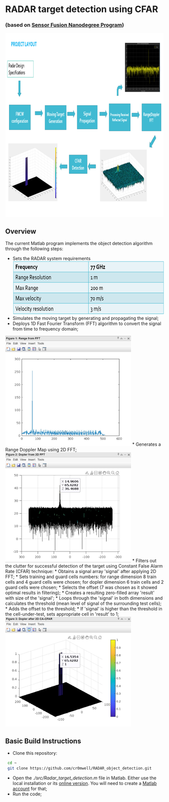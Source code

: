# RADAR target detection using CFAR
### (based on [Sensor Fusion Nanodegree Program](https://www.udacity.com/course/sensor-fusion-engineer-nanodegree--nd313))

<img src="media/Project overview.png" width="950" height="585" />

## Overview

The current Matlab program implements the object detection algorithm through the following steps:
* Sets the RADAR system requirements
<br><img src="media/RADAR_sys_requirements.png" width="630" height="170"/>
* Simulates the moving target by generating and propagating the signal;
* Deploys 1D Fast Fourier Transform (FFT) algorithm to convert the signal from time to frequency domain;
<img src="media/1.jpg" width="400" height="350" />
* Generates a Range Doppler Map using 2D FFT;
<br><img src="media/2.jpg" width="400" height="350" />
* Filters out the clutter for successful detection of the target using Constant False Alarm Rate (CFAR) technique:
  * Obtains a signal array 'signal' after applying 2D FFT;
  * Sets training and guard cells numbers:
      for range dimension 8 train cells and 4 guard cells were chosen;
      for dopler dimension 6 train cells and 2 guard cells were chosen;
  * Selects the offset (7 was chosen as it showed optimal results in filtering);
  * Creates a resulting zero-filled array 'result' with size of the 'signal';
  * Loops through the 'signal' in both dimensions and calculates the threshold (mean level of signal of the surrounding test cells);
  * Adds the offset to the threshold;
  * If 'signal' is higher than the threshold in the cell-under-test, sets appropriate cell in 'result' to 1;
 
  <img src="media/3.jpg" width="400" height="350" />

## Basic Build Instructions

* Clone this repository:
```sh
 cd ~
 git clone https://github.com/cr0mwell/RADAR_object_detection.git
```
* Open the _./src/Radar_target_detection.m_ file in Matlab. Either use the local installation or its [online version](https://matlab.mathworks.com/). 
You will need to create a [Matlab account](https://www.mathworks.com/mwaccount/register) for that;
* Run the code;
